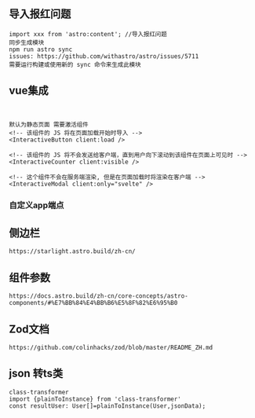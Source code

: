 
## 导入报红问题 
```
import xxx from 'astro:content'; //导入报红问题 
同步生成模块
npm run astro sync
issues: https://github.com/withastro/astro/issues/5711
需要运行构建或使用新的 sync 命令来生成此模块
```

## vue集成
```


默认为静态页面 需要激活组件
<!-- 该组件的 JS 将在页面加载开始时导入 -->
<InteractiveButton client:load />

<!-- 该组件的 JS 将不会发送给客户端，直到用户向下滚动到该组件在页面上可见时 -->
<InteractiveCounter client:visible />

<!-- 这个组件不会在服务端渲染, 但是在页面加载时将渲染在客户端 -->
<InteractiveModal client:only="svelte" />

```

### 自定义app端点



## 侧边栏 

```
https://starlight.astro.build/zh-cn/
```

## 组件参数
```
https://docs.astro.build/zh-cn/core-concepts/astro-components/#%E7%BB%84%E4%BB%B6%E5%8F%82%E6%95%B0
```


## Zod文档
```
https://github.com/colinhacks/zod/blob/master/README_ZH.md
```

## json 转ts类
```
class-transformer
import {plainToInstance} from 'class-transformer'
const resultUser: User[]=plainToInstance(User,jsonData);
```
